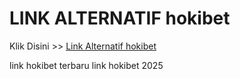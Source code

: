 # LINK ALTERNATIF hokibet

Klik Disini >> <a href="https://linksto.pages.dev/">Link Alternatif hokibet </a>

link hokibet terbaru
link hokibet 2025